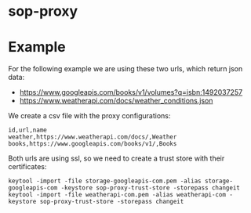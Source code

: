 # sop-proxy

# Example
For the following example we are using these two urls, which return json data:

- https://www.googleapis.com/books/v1/volumes?q=isbn:1492037257
- https://www.weatherapi.com/docs/weather_conditions.json

We create a csv file with the proxy configurations:

```csv
id,url,name
weather,https://www.weatherapi.com/docs/,Weather
books,https://www.googleapis.com/books/v1/,Books
```  

Both urls are using ssl, so we need to create a trust store with their certificates:

```  
keytool -import -file storage-googleapis-com.pem -alias storage-googleapis-com -keystore sop-proxy-trust-store -storepass changeit
keytool -import -file weatherapi-com.pem -alias weatherapi-com -keystore sop-proxy-trust-store -storepass changeit
```
